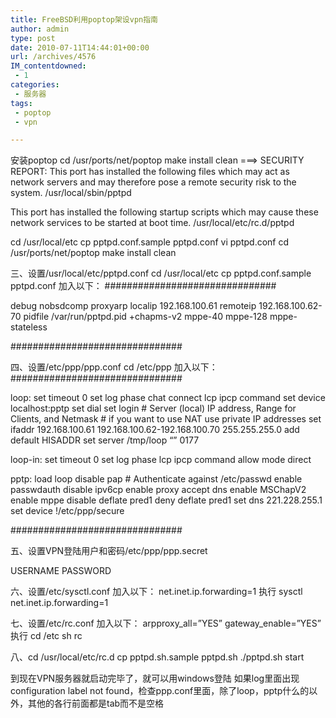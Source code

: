```yaml
---
title: FreeBSD利用poptop架设vpn指南
author: admin
type: post
date: 2010-07-11T14:44:01+00:00
url: /archives/4576
IM_contentdowned:
 - 1
categories:
 - 服务器
tags:
 - poptop
 - vpn

---
```

安装poptop
cd /usr/ports/net/poptop
make install clean
===> SECURITY REPORT:
This port has installed the following files which may act as network
servers and may therefore pose a remote security risk to the system.
/usr/local/sbin/pptpd

This port has installed the following startup scripts which may cause
these network services to be started at boot time.
/usr/local/etc/rc.d/pptpd

cd /usr/local/etc
cp pptpd.conf.sample pptpd.conf
vi pptpd.conf
cd /usr/ports/net/poptop
make install clean

三、设置/usr/local/etc/pptpd.conf
cd /usr/local/etc
cp pptpd.conf.sample pptpd.conf
加入以下：
###############################

debug
nobsdcomp
proxyarp
localip 192.168.100.61
remoteip 192.168.100.62-70
pidfile /var/run/pptpd.pid
+chapms-v2
mppe-40
mppe-128
mppe-stateless

###############################

四、设置/etc/ppp/ppp.conf
cd /etc/ppp
加入以下：
###############################

loop:
set timeout 0
set log phase chat connect lcp ipcp command
set device localhost:pptp
set dial
set login
\# Server (local) IP address, Range for Clients, and Netmask
\# if you want to use NAT use private IP addresses
set ifaddr 192.168.100.61 192.168.100.62-192.168.100.70 255.255.255.0
add default HISADDR
set server /tmp/loop “” 0177

loop-in:
set timeout 0
set log phase lcp ipcp command
allow mode direct

pptp:
load loop
disable pap
\# Authenticate against /etc/passwd
enable passwdauth
disable ipv6cp
enable proxy
accept dns
enable MSChapV2
enable mppe
disable deflate pred1
deny deflate pred1
set dns 221.228.255.1
set device !/etc/ppp/secure

###############################

五、设置VPN登陆用户和密码/etc/ppp/ppp.secret

USERNAME PASSWORD

六、设置/etc/sysctl.conf
加入以下：
net.inet.ip.forwarding=1
执行
sysctl net.inet.ip.forwarding=1

七、设置/etc/rc.conf
加入以下：
arpproxy_all=”YES”
gateway_enable=”YES”
执行
cd /etc
sh rc

八、cd /usr/local/etc/rc.d
cp pptpd.sh.sample pptpd.sh
./pptpd.sh start

到现在VPN服务器就启动完毕了，就可以用windows登陆
如果log里面出现configuration label not found，检查ppp.conf里面，除了loop，pptp什么的以外，其他的各行前面都是tab而不是空格